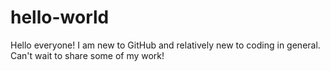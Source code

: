 # hello-world


Hello everyone! I am new to GitHub and relatively new to coding in general. Can't wait to share some of my work!
